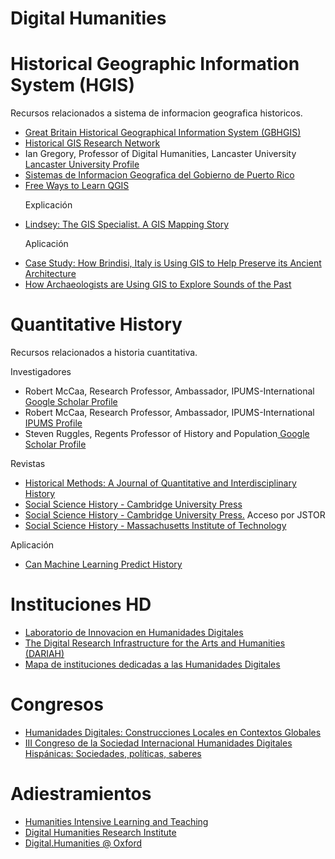 # Digital Humanities

<h1>Historical Geographic Information System (HGIS)</h1>

<p>Recursos relacionados a sistema de informacion geografica historicos.</p>

<ul>
<li><a href="http://www.gbhgis.org/">Great Britain Historical Geographical Information System (GBHGIS)</a></li>
<li><a href="http://www.hgis.org.uk/">Historical GIS Research Network</a></li>
<li>Ian Gregory, Professor of Digital Humanities, Lancaster University<a href="http://www.lancaster.ac.uk/staff/gregoryi/"> Lancaster University Profile</a></li>
<li><a href="http://www2.pr.gov/agencias/gis/Pages/default.aspx">Sistemas de Informacion Geografica del Gobierno de Puerto Rico</a></li>
<li><a href="https://www.gislounge.com/free-ways-to-learn-qgis/">Free Ways to Learn QGIS</a></li></ul>

<ul>
<p>Explicación</p>
<li><a href="https://www.bolton-menk.com/books/lindsey/Lindsey.html">Lindsey: The GIS Specialist. A GIS Mapping Story</a></li></ul>

<ul>
<p>Aplicación</p>
<li><a href="https://www.gislounge.com/case-study-how-brindisi-italy-is-using-gis-to-help-preserve-its-ancient-architecture/">Case Study: How Brindisi, Italy is Using GIS to Help Preserve its Ancient Architecture</a></li>
<li><a href="https://www.gislounge.com/how-archaeologists-are-using-gis-to-explore-sounds-of-the-past/">How Archaeologists are Using GIS to Explore Sounds of the Past</a></li></ul>

<h1>Quantitative History</h1>

<p>Recursos relacionados a historia cuantitativa.</p>

Investigadores
<ul>
<li>Robert McCaa, Research Professor, Ambassador, IPUMS-International<a href="https://scholar.google.com/citations?user=MMXGTRgAAAAJ&hl=es&oi=ao"> Google Scholar Profile</a></li>
<li>Robert McCaa, Research Professor, Ambassador, IPUMS-International<a href="http://users.pop.umn.edu/~rmccaa/"> IPUMS Profile</a></li>
<li>Steven Ruggles, Regents Professor of History and Population<a href="https://scholar.google.com/citations?user=nvIl0pUAAAAJ"> Google Scholar Profile</a></li></ul>

Revistas
<ul>
<li><a href="http://www.tandfonline.com/toc/vhim20/28/1">Historical Methods: A Journal of Quantitative and Interdisciplinary History</a></li>
<li><a href="https://www.cambridge.org/core/journals/social-science-history">Social Science History - Cambridge University Press</a></li>
<li><a href="https://www.jstor.org/journal/socisciehist">Social Science History - Cambridge University Press.</a> Acceso por JSTOR</li>
<li><a href="https://history.mit.edu/social-science-history">Social Science History - Massachusetts Institute of Technology</a></li></ul>

Aplicación
<ul><li><a href="https://www.livemint.com/technology/tech-news/can-machine-learning-predict-history-1560766434902.html">Can Machine Learning Predict History</a></li></ul>

<h1>Instituciones HD</h1>
<ul>
<li><a href="http://linhd.uned.es">Laboratorio de Innovacion en Humanidades Digitales</a></li>
<li><a href="https://www.dariah.eu/">The Digital Research Infrastructure for the Arts and Humanities (DARIAH)</a></li>
<li><a href="https://drive.google.com/open?id=1WsgZplBGmkyXMTh4MGQh3RFWiuKVV1jp&usp=sharing">Mapa de instituciones dedicadas a las Humanidades Digitales</a></li>  
</ul>

<h1>Congresos</h1>
<ul>
<li><a href="https://www.scribd.com/document/398211729/Humanidades-Digitales-Construcciones-Locales-en-Contextos-Globales">Humanidades Digitales: Construcciones Locales en Contextos Globales</a></li>
<li><a href="https://www.scribd.com/document/398211089/III-Congreso-de-la-Sociedad-Internacional-Humanidades-Digitales-Hispanicas-Sociedades-politicas-saberes">III Congreso de la Sociedad Internacional Humanidades Digitales Hispánicas: Sociedades, políticas, saberes</a></li>
</ul>

<h1>Adiestramientos</h1>
<ul>
<li><a href="http://dhtraining.org/hilt/">Humanities Intensive Learning and Teaching</a></li>
<li><a href="http://dhinstitutes.org/">Digital Humanities Research Institute</a></li>  
<li><a href="http://digital.humanities.ox.ac.uk/">Digital.Humanities @ Oxford </a></li>  
</ul>
<!--markdown syntax-->
<!--https://daringfireball.net/projects/markdown/syntax-->

